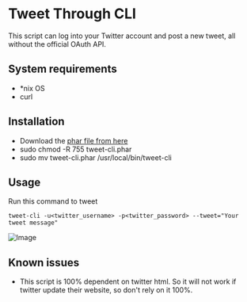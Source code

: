 # Tweet Through CLI

This script can log into your Twitter account and post a new tweet, all without the official OAuth API.

## System requirements
* *nix OS
* curl

## Installation
* Download the [phar file from here](https://github.com/Idnan/tweet-cli/releases/download/1.0.0/tweet-cli.phar)
* sudo chmod -R 755 tweet-cli.phar
* sudo mv tweet-cli.phar /usr/local/bin/tweet-cli

## Usage

Run this command to tweet

```
tweet-cli -u<twitter_username> -p<twitter_password> --tweet="Your tweet message"
```
![Image](http://i.imgur.com/JCiAH69.gif)

## Known issues
* This script is 100% dependent on twitter html. So it will not work if twitter update their website, so don't rely on it 100%.